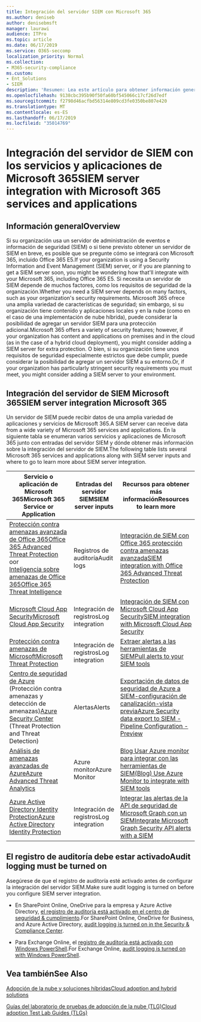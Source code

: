 ```yaml
---
title: Integración del servidor SIEM con Microsoft 365
ms.author: deniseb
author: denisebmsft
manager: laurawi
audience: ITPro
ms.topic: article
ms.date: 06/17/2019
ms.service: O365-seccomp
localization_priority: Normal
ms.collection:
- M365-security-compliance
ms.custom:
- Ent_Solutions
- SIEM
description: 'Resumen: Lea este artículo para obtener información general sobre la integración del servidor SIEM con Microsoft 365.'
ms.openlocfilehash: 9138cbc395b90f50fa60bf545066c17cf26d7edf
ms.sourcegitcommit: f2798d46acfbd56314e809cd3fe0350be807e420
ms.translationtype: MT
ms.contentlocale: es-ES
ms.lasthandoff: 06/17/2019
ms.locfileid: "35014769"
---
```

# <a name="siem-server-integration-with-microsoft-365-services-and-applications"></a><span data-ttu-id="4ba3c-103">Integración del servidor de SIEM con los servicios y aplicaciones de Microsoft 365</span><span class="sxs-lookup"><span data-stu-id="4ba3c-103">SIEM server integration with Microsoft 365 services and applications</span></span>

## <a name="overview"></a><span data-ttu-id="4ba3c-104">Información general</span><span class="sxs-lookup"><span data-stu-id="4ba3c-104">Overview</span></span>

<span data-ttu-id="4ba3c-105">Si su organización usa un servidor de administración de eventos e información de seguridad (SIEM) o si tiene previsto obtener un servidor de SIEM en breve, es posible que se pregunte cómo se integrará con Microsoft 365, incluido Office 365 E5.</span><span class="sxs-lookup"><span data-stu-id="4ba3c-105">If your organization is using a Security Information and Event Management (SIEM) server, or if you are planning to get a SIEM server soon, you might be wondering how that'll integrate with your Microsoft 365, including Office 365 E5.</span></span> <span data-ttu-id="4ba3c-106">Si necesita un servidor de SIEM depende de muchos factores, como los requisitos de seguridad de la organización.</span><span class="sxs-lookup"><span data-stu-id="4ba3c-106">Whether you need a SIEM server depends on many factors, such as your organization's security requirements.</span></span> <span data-ttu-id="4ba3c-107">Microsoft 365 ofrece una amplia variedad de características de seguridad; sin embargo, si su organización tiene contenido y aplicaciones locales y en la nube (como en el caso de una implementación de nube híbrida), puede considerar la posibilidad de agregar un servidor SIEM para una protección adicional.</span><span class="sxs-lookup"><span data-stu-id="4ba3c-107">Microsoft 365 offers a variety of security features; however, if your organization has content and applications on premises and in the cloud (as in the case of a hybrid cloud deployment), you might consider adding a SIEM server for extra protection.</span></span> <span data-ttu-id="4ba3c-108">O bien, si su organización tiene unos requisitos de seguridad especialmente estrictos que debe cumplir, puede considerar la posibilidad de agregar un servidor SIEM a su entorno.</span><span class="sxs-lookup"><span data-stu-id="4ba3c-108">Or, if your organization has particularly stringent security requirements you must meet, you might consider adding a SIEM server to your environment.</span></span>

## <a name="siem-server-integration-microsoft-365"></a><span data-ttu-id="4ba3c-109">Integración del servidor de SIEM Microsoft 365</span><span class="sxs-lookup"><span data-stu-id="4ba3c-109">SIEM server integration Microsoft 365</span></span>

<span data-ttu-id="4ba3c-110">Un servidor de SIEM puede recibir datos de una amplia variedad de aplicaciones y servicios de Microsoft 365.</span><span class="sxs-lookup"><span data-stu-id="4ba3c-110">A SIEM server can receive data from a wide variety of Microsoft 365 services and applications.</span></span> <span data-ttu-id="4ba3c-111">En la siguiente tabla se enumeran varios servicios y aplicaciones de Microsoft 365 junto con entradas del servidor SIEM y dónde obtener más información sobre la integración del servidor de SIEM.</span><span class="sxs-lookup"><span data-stu-id="4ba3c-111">The following table lists several Microsoft 365 services and applications along with SIEM server inputs and where to go to learn more about SIEM server integration.</span></span> 

| <span data-ttu-id="4ba3c-112">Servicio o aplicación de Microsoft 365</span><span class="sxs-lookup"><span data-stu-id="4ba3c-112">Microsoft 365 Service or Application</span></span> | <span data-ttu-id="4ba3c-113">Entradas del servidor SIEM</span><span class="sxs-lookup"><span data-stu-id="4ba3c-113">SIEM server inputs</span></span> | <span data-ttu-id="4ba3c-114">Recursos para obtener más información</span><span class="sxs-lookup"><span data-stu-id="4ba3c-114">Resources to learn more</span></span> |
| --- | --- | --- |
| [<span data-ttu-id="4ba3c-115">Protección contra amenazas avanzada de Office 365</span><span class="sxs-lookup"><span data-stu-id="4ba3c-115">Office 365 Advanced Threat Protection</span></span>](office-365-atp.md) <br/><span data-ttu-id="4ba3c-116">o</span><span class="sxs-lookup"><span data-stu-id="4ba3c-116">or</span></span><br/>[<span data-ttu-id="4ba3c-117">Inteligencia sobre amenazas de Office 365</span><span class="sxs-lookup"><span data-stu-id="4ba3c-117">Office 365 Threat Intelligence</span></span>](office-365-ti.md) | <span data-ttu-id="4ba3c-118">Registros de auditoría</span><span class="sxs-lookup"><span data-stu-id="4ba3c-118">Audit logs</span></span> | [<span data-ttu-id="4ba3c-119">Integración de SIEM con Office 365 protección contra amenazas avanzada</span><span class="sxs-lookup"><span data-stu-id="4ba3c-119">SIEM integration with Office 365 Advanced Threat Protection</span></span>](siem-integration-with-office-365-ti.md) |
| [<span data-ttu-id="4ba3c-120">Microsoft Cloud App Security</span><span class="sxs-lookup"><span data-stu-id="4ba3c-120">Microsoft Cloud App Security</span></span>](https://docs.microsoft.com/cloud-app-security/what-is-cloud-app-security) | <span data-ttu-id="4ba3c-121">Integración de registros</span><span class="sxs-lookup"><span data-stu-id="4ba3c-121">Log integration</span></span> | [<span data-ttu-id="4ba3c-122">Integración de SIEM con Microsoft Cloud App Security</span><span class="sxs-lookup"><span data-stu-id="4ba3c-122">SIEM integration with Microsoft Cloud App Security</span></span>](https://docs.microsoft.com/cloud-app-security/siem) |
| [<span data-ttu-id="4ba3c-123">Protección contra amenazas de Microsoft</span><span class="sxs-lookup"><span data-stu-id="4ba3c-123">Microsoft Threat Protection</span></span>](https://docs.microsoft.com/windows/security/threat-protection/) | <span data-ttu-id="4ba3c-124">Integración de registros</span><span class="sxs-lookup"><span data-stu-id="4ba3c-124">Log integration</span></span> | [<span data-ttu-id="4ba3c-125">Extraer alertas a las herramientas de SIEM</span><span class="sxs-lookup"><span data-stu-id="4ba3c-125">Pull alerts to your SIEM tools</span></span>](https://docs.microsoft.com/windows/security/threat-protection/microsoft-defender-atp/configure-siem) |
| <span data-ttu-id="4ba3c-126">[Centro de seguridad de Azure](https://docs.microsoft.com/azure/security-center/security-center-intro) (Protección contra amenazas y detección de amenazas)</span><span class="sxs-lookup"><span data-stu-id="4ba3c-126">[Azure Security Center](https://docs.microsoft.com/azure/security-center/security-center-intro) (Threat Protection and Threat Detection)</span></span> | <span data-ttu-id="4ba3c-127">Alertas</span><span class="sxs-lookup"><span data-stu-id="4ba3c-127">Alerts</span></span> | [<span data-ttu-id="4ba3c-128">Exportación de datos de seguridad de Azure a SIEM-configuración de canalización-vista previa</span><span class="sxs-lookup"><span data-stu-id="4ba3c-128">Azure Security data export to SIEM - Pipeline Configuration - Preview</span></span>](https://docs.microsoft.com/azure/security-center/security-center-export-data-to-siem) |
|[<span data-ttu-id="4ba3c-129">Análisis de amenazas avanzadas de Azure</span><span class="sxs-lookup"><span data-stu-id="4ba3c-129">Azure Advanced Threat Analytics</span></span>](https://docs.microsoft.com/azure/security/azure-threat-detection) | <span data-ttu-id="4ba3c-130">Azure monitor</span><span class="sxs-lookup"><span data-stu-id="4ba3c-130">Azure Monitor</span></span> | [<span data-ttu-id="4ba3c-131">Blog Usar Azure monitor para integrar con las herramientas de SIEM</span><span class="sxs-lookup"><span data-stu-id="4ba3c-131">(Blog) Use Azure Monitor to integrate with SIEM tools</span></span>](https://azure.microsoft.com/blog/use-azure-monitor-to-integrate-with-siem-tools) |
|[<span data-ttu-id="4ba3c-132">Azure Active Directory Identity Protection</span><span class="sxs-lookup"><span data-stu-id="4ba3c-132">Azure Active Directory Identity Protection</span></span>](https://docs.microsoft.com/azure/active-directory/identity-protection/overview) |<span data-ttu-id="4ba3c-133">Integración de registros</span><span class="sxs-lookup"><span data-stu-id="4ba3c-133">Log integration</span></span> |[<span data-ttu-id="4ba3c-134">Integrar las alertas de la API de seguridad de Microsoft Graph con un SIEM</span><span class="sxs-lookup"><span data-stu-id="4ba3c-134">Integrate Microsoft Graph Security API alerts with a SIEM</span></span>](https://docs.microsoft.com/graph/security-siemintegration) |


## <a name="audit-logging-must-be-turned-on"></a><span data-ttu-id="4ba3c-135">El registro de auditoría debe estar activado</span><span class="sxs-lookup"><span data-stu-id="4ba3c-135">Audit logging must be turned on</span></span>

<span data-ttu-id="4ba3c-136">Asegúrese de que el registro de auditoría esté activado antes de configurar la integración del servidor SIEM.</span><span class="sxs-lookup"><span data-stu-id="4ba3c-136">Make sure audit logging is turned on before you configure SIEM server integration.</span></span> 

- <span data-ttu-id="4ba3c-137">En SharePoint Online, OneDrive para la empresa y Azure Active Directory, [el registro de auditoría está activado en el centro de seguridad & cumplimiento](https://docs.microsoft.com/office365/securitycompliance/turn-audit-log-search-on-or-off).</span><span class="sxs-lookup"><span data-stu-id="4ba3c-137">For SharePoint Online, OneDrive for Business, and Azure Active Directory, [audit logging is turned on in the Security & Compliance Center](https://docs.microsoft.com/office365/securitycompliance/turn-audit-log-search-on-or-off).</span></span>

- <span data-ttu-id="4ba3c-138">Para Exchange Online, el [registro de auditoría está activado con Windows PowerShell](https://docs.microsoft.com/office365/securitycompliance/enable-mailbox-auditing).</span><span class="sxs-lookup"><span data-stu-id="4ba3c-138">For Exchange Online, [audit logging is turned on with Windows PowerShell](https://docs.microsoft.com/office365/securitycompliance/enable-mailbox-auditing).</span></span>
 
## <a name="see-also"></a><span data-ttu-id="4ba3c-139">Vea también</span><span class="sxs-lookup"><span data-stu-id="4ba3c-139">See Also</span></span>

[<span data-ttu-id="4ba3c-140">Adopción de la nube y soluciones híbridas</span><span class="sxs-lookup"><span data-stu-id="4ba3c-140">Cloud adoption and hybrid solutions</span></span>](https://docs.microsoft.com/office365/enterprise/cloud-adoption-and-hybrid-solutions)
  
[<span data-ttu-id="4ba3c-141">Guías del laboratorio de pruebas de adopción de la nube (TLG)</span><span class="sxs-lookup"><span data-stu-id="4ba3c-141">Cloud adoption Test Lab Guides (TLGs)</span></span>](https://docs.microsoft.com/office365/enterprise/cloud-adoption-test-lab-guides-tlgs)


